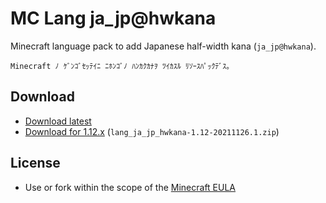 # MC Lang ja_jp@hwkana

Minecraft language pack to add Japanese half-width kana (`ja_jp@hwkana`).

`Minecraft ﾉ ｹﾞﾝｺﾞｾｯﾃｲﾆ ﾆﾎﾝｺﾞﾉ ﾊﾝｶｸｶﾅｦ ﾂｲｶｽﾙ ﾘｿｰｽﾊﾟｯｸﾃﾞｽ｡`

## Download

- [Download latest](https://github.com/Iunius118/MCLangJaJpHWKana/releases/latest)
- [Download for 1.12.x](https://github.com/Iunius118/MCLangJaJpHWKana/releases/download/1.17-20211126.1/lang_ja_jp_hwkana-1.12-20211126.1.zip) (`lang_ja_jp_hwkana-1.12-20211126.1.zip`)

## License

- Use or fork within the scope of the [Minecraft EULA](https://account.mojang.com/documents/minecraft_eula)
